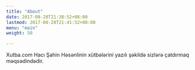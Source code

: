 ```yaml
---
title: "About"
date: 2017-08-20T21:38:52+08:00
lastmod: 2017-08-28T21:41:52+08:00
menu: "main"
weight: 50

---
```


Xutba.com Hacı Şahin Həsənlinin xütbələrini yazılı şəkildə sizlərə çatdırmaq məqsədindədir. 

